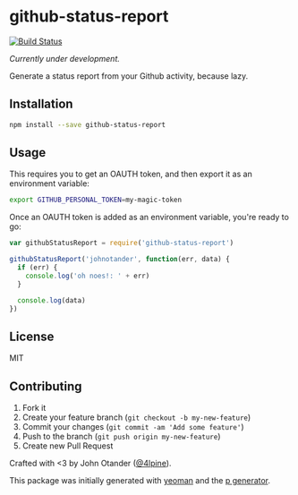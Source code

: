 # github-status-report

[![Build Status](https://secure.travis-ci.org/johnotander/github-status-report.png?branch=master)](https://travis-ci.org/johnotander/github-status-report)

_Currently under development._

Generate a status report from your Github activity, because lazy.

## Installation

```bash
npm install --save github-status-report
```

## Usage

This requires you to get an OAUTH token, and then export it as an environment variable:

```bash
export GITHUB_PERSONAL_TOKEN=my-magic-token
```

Once an OAUTH token is added as an environment variable, you're ready to go:

```javascript
var githubStatusReport = require('github-status-report')

githubStatusReport('johnotander', function(err, data) {
  if (err) {
    console.log('oh noes!: ' + err)
  }

  console.log(data)
})
```

## License

MIT

## Contributing

1. Fork it
2. Create your feature branch (`git checkout -b my-new-feature`)
3. Commit your changes (`git commit -am 'Add some feature'`)
4. Push to the branch (`git push origin my-new-feature`)
5. Create new Pull Request

Crafted with <3 by John Otander ([@4lpine](https://twitter.com/4lpine)).

This package was initially generated with [yeoman](http://yeoman.io) and the [p generator](https://github.com/johnotander/generator-p.git).
